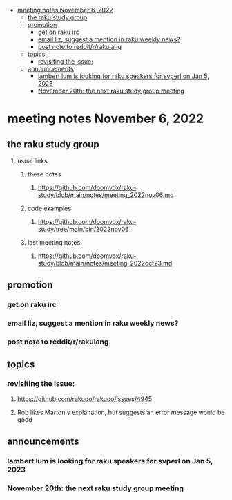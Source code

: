 - [meeting notes November 6, 2022](#org6574669)
  - [the raku study group](#orgdeaaafb)
  - [promotion](#orga6649cc)
    - [get on raku irc](#org8bb406d)
    - [email liz, suggest a mention in raku weekly news?](#org756b34b)
    - [post note to reddit/r/rakulang](#org4b5fffa)
  - [topics](#org477ea7d)
    - [revisiting the issue:](#org3a63218)
  - [announcements](#org3ce2237)
    - [lambert lum is looking for raku speakers for svperl on Jan 5, 2023](#orgcf434b3)
    - [November 20th: the next raku study group meeting](#org7d6e54a)


<a id="org6574669"></a>

# meeting notes November 6, 2022


<a id="orgdeaaafb"></a>

## the raku study group

1.  usual links

    1.  these notes
    
        1.  <https://github.com/doomvox/raku-study/blob/main/notes/meeting_2022nov06.md>
    
    2.  code examples
    
        1.  <https://github.com/doomvox/raku-study/tree/main/bin/2022nov06>
    
    3.  last meeting notes
    
        1.  <https://github.com/doomvox/raku-study/blob/main/notes/meeting_2022oct23.md>


<a id="orga6649cc"></a>

## promotion


<a id="org8bb406d"></a>

### get on raku irc


<a id="org756b34b"></a>

### email liz, suggest a mention in raku weekly news?


<a id="org4b5fffa"></a>

### post note to reddit/r/rakulang


<a id="org477ea7d"></a>

## topics


<a id="org3a63218"></a>

### revisiting the issue:

1.  <https://github.com/rakudo/rakudo/issues/4945>

2.  Rob likes Marton's explanation, but suggests an error message would be good


<a id="org3ce2237"></a>

## announcements


<a id="orgcf434b3"></a>

### lambert lum is looking for raku speakers for svperl on Jan 5, 2023


<a id="org7d6e54a"></a>

### November 20th: the next raku study group meeting

